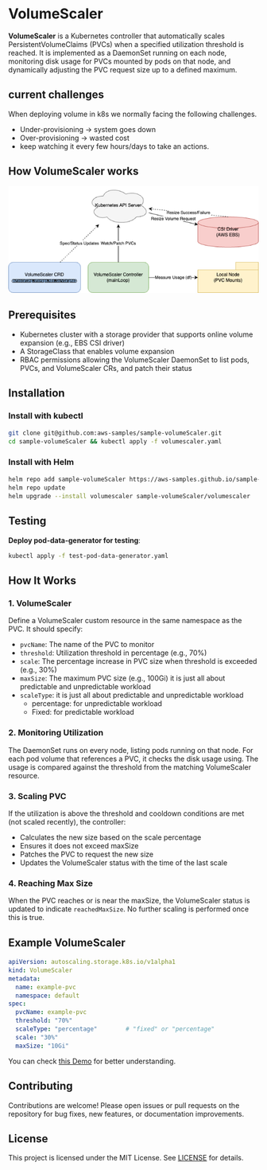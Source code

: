 # VolumeScaler

**VolumeScaler** is a Kubernetes controller that automatically scales PersistentVolumeClaims (PVCs) when a specified utilization threshold is reached. It is implemented as a DaemonSet running on each node, monitoring disk usage for PVCs mounted by pods on that node, and dynamically adjusting the PVC request size up to a defined maximum.

## current challenges

When deploying volume in k8s we normally facing the following challenges.

- Under-provisioning → system goes down
- Over-provisioning → wasted cost
- keep watching it every few hours/days to take an actions.

## How VolumeScaler works

![How_it_works](How_it_works.png)

## Prerequisites

- Kubernetes cluster with a storage provider that supports online volume expansion (e.g., EBS CSI driver)
- A StorageClass that enables volume expansion
- RBAC permissions allowing the VolumeScaler DaemonSet to list pods, PVCs, and VolumeScaler CRs, and patch their status

## Installation

### Install with kubectl

   ```bash
   git clone git@github.com:aws-samples/sample-volumeScaler.git
   cd sample-volumeScaler && kubectl apply -f volumescaler.yaml
   ```

### Install with Helm

  ```bash
  helm repo add sample-volumeScaler https://aws-samples.github.io/sample-volumeScaler
  helm repo update                                                                 
  helm upgrade --install volumescaler sample-volumeScaler/volumescaler 
  ```

## Testing
 **Deploy pod-data-generator for testing**:

  ```bash
  kubectl apply -f test-pod-data-generator.yaml
  ```

## How It Works

### 1. VolumeScaler

Define a VolumeScaler custom resource in the same namespace as the PVC. It should specify:

- `pvcName`: The name of the PVC to monitor
- `threshold`: Utilization threshold in percentage (e.g., 70%)
- `scale`: The percentage increase in PVC size when threshold is exceeded (e.g., 30%)
- `maxSize`: The maximum PVC size (e.g., 100Gi)
it is just all about predictable and unpredictable workload
- `scaleType`: it is just all about predictable and unpredictable workload
  - percentage: for unpredictable workload
  - Fixed: for predictable workload

### 2. Monitoring Utilization

The DaemonSet runs on every node, listing pods running on that node. For each pod volume that references a PVC, it checks the disk usage using. The usage is compared against the threshold from the matching VolumeScaler resource.

### 3. Scaling PVC

If the utilization is above the threshold and cooldown conditions are met (not scaled recently), the controller:

- Calculates the new size based on the scale percentage
- Ensures it does not exceed maxSize
- Patches the PVC to request the new size
- Updates the VolumeScaler status with the time of the last scale

### 4. Reaching Max Size

When the PVC reaches or is near the maxSize, the VolumeScaler status is updated to indicate `reachedMaxSize`. No further scaling is performed once this is true.

## Example VolumeScaler

```yaml
apiVersion: autoscaling.storage.k8s.io/v1alpha1
kind: VolumeScaler
metadata:
  name: example-pvc
  namespace: default
spec:
  pvcName: example-pvc
  threshold: "70%"
  scaleType: "percentage"        # "fixed" or "percentage"
  scale: "30%"
  maxSize: "10Gi"
```

You can check [this Demo](https://www.youtube.com/watch?v=kNfBlW0LXlU) for better understanding.

## Contributing

Contributions are welcome! Please open issues or pull requests on the repository for bug fixes, new features, or documentation improvements.

## License

This project is licensed under the MIT License. See [LICENSE](LICENSE) for details.
